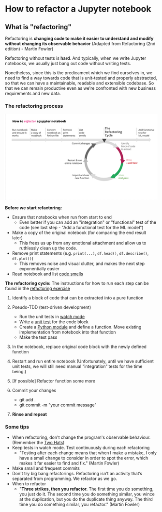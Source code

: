 # How to refactor a Jupyter notebook

## What is "refactoring"

Refactoring is **changing code to make it easier to understand and modify without changing its observable behavior** (Adapted from Refactoring (2nd edition) - Martin Fowler)

Refactoring without tests is **hard**. And typically, when we write Jupyter notebooks, we usually just bang out code without writing tests.

Nonetheless, since this is the predicament which we find ourselves in, we need to find a way towards code that is unit-tested and properly abstracted, so that we can have a maintainable, readable and extensible codebase. So that we can remain productive even as we're confronted with new business requirements and new data.

### The refactoring process

<img src="../images/refactoring_cycle.png" width=1000 alt="refactoring cycle. how to refactor a jupyter notebook">

**Before we start refactoring:**

- Ensure that notebooks when run from start to end
  - Even better if you can add an "integration" or "functional" test of the code (see last step - "Add a functional test for the ML model")
- Make a copy of the original notebook (for comparing the end result later)
  - This frees us up from any emotional attachment and allow us to ruthlessly clean up the code.
- Remove print statements (e.g. `print(...)`, `df.head()`, `df.describe()`, `df.plot()`)
  - This removes noise and visual clutter, and makes the next step exponentially easier
- Read notebook and list [code smells](../README.md)

**The refactoring cycle:**
The instructions for how to run each step can be found in the [refactoring exercise](./refactoring-exercise.md)

1. Identify a block of code that can be extracted into a pure function
1. Pseudo-TDD (test-driven development)

   - Run the unit tests in [watch mode](./refactoring-exercise.md#getting-started)
   - Write a [unit test](../src/tests/test_preprocessing.py) for the code block
   - Create a [Python module](../src/preprocessing.py) and define a function. Move existing implementation from notebook into that function
   - Make the test pass

1. In the notebook, replace original code block with the newly defined function
1. Restart and run entire notebook (Unfortunately, until we have sufficient unit tests, we will still need manual “integration” tests for the time being.)
1. [If possible] Refactor function some more
1. Commit your changes
   - git add .
   - git commit -m "your commit message"
1. **Rinse and repeat**

### Some tips

- When refactoring, don't change the program's observable behaviour. (Remember the [Two Hats](https://www.martinfowler.com/articles/workflowsOfRefactoring/#2hats))
- Keep tests in watch mode. Test continuously during each refactoring
  - "Testing after each change means that when I make a mistake, I only have a small change to consider in order to spot the error, which makes it far easier to find and fix." (Martin Fowler)
- Make small and frequent commits
- Don't try big bang refactorings. Refactoring isn’t an activity that’s separated from programming. We refactor as we go.
- When to refactor
  - "**Three strikes, then you refactor.** The first time you do something, you just do it. The second time you do something similar, you wince at the duplication, but you do the duplicate thing anyway. The third time you do something similar, you refactor." (Martin Fowler)
